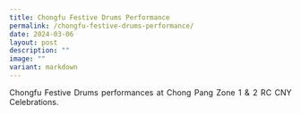 ```yaml
---
title: Chongfu Festive Drums Performance
permalink: /chongfu-festive-drums-performance/
date: 2024-03-06
layout: post
description: ""
image: ""
variant: markdown
---
```

<p style="text-align:justify">Chongfu Festive Drums performances at Chong Pang Zone 1 &amp; 2 RC CNY Celebrations.</p>

